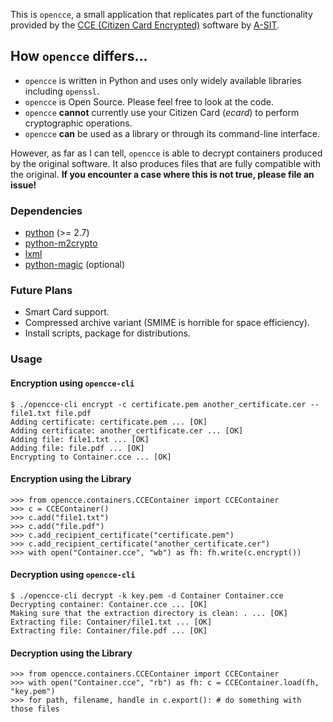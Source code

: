 This is `opencce`, a small application that replicates part of the functionality
provided by the [CCE (Citizen Card Encrypted)](https://joinup.ec.europa.eu/software/cce/description) software by [A-SIT](https://www.a-sit.at/).

## How `opencce`  differs…
* `opencce` is written in Python and uses only widely available libraries including `openssl`.
* `opencce` is Open Source. Please feel free to look at the code.
* `opencce` **cannot** currently use your Citizen Card (_ecard_) to perform cryptographic operations.
* `opencce` **can** be used as a library or through its command-line interface.

However, as far as I can tell, `opencce` is able to decrypt containers produced by the original software. It also produces files that are fully compatible with the original. **If you encounter a case where this is not true, please file an issue!**

### Dependencies
* [python](http://python.org) (>= 2.7)
* [python-m2crypto](https://github.com/martinpaljak/M2Crypto)
* [lxml](http://lxml.de)
* [python-magic](https://github.com/ahupp/python-magic) (optional)

### Future Plans
* Smart Card support.
* Compressed archive variant (SMIME is horrible for space efficiency).
* Install scripts, package for distributions.

### Usage
#### Encryption using `opencce-cli`
    $ ./opencce-cli encrypt -c certificate.pem another_certificate.cer -- file1.txt file.pdf
    Adding certificate: certificate.pem ... [OK]
    Adding certificate: another_certificate.cer ... [OK]
    Adding file: file1.txt ... [OK]
    Adding file: file.pdf ... [OK]
    Encrypting to Container.cce ... [OK]

#### Encryption using the Library
    >>> from opencce.containers.CCEContainer import CCEContainer
    >>> c = CCEContainer()
    >>> c.add("file1.txt")
    >>> c.add("file.pdf")
    >>> c.add_recipient_certificate("certificate.pem")
    >>> c.add_recipient_certificate("another_certificate.cer")
    >>> with open("Container.cce", "wb") as fh: fh.write(c.encrypt())

#### Decryption using `opencce-cli`
    $ ./opencce-cli decrypt -k key.pem -d Container Container.cce
    Decrypting container: Container.cce ... [OK]
    Making sure that the extraction directory is clean: . ... [OK]
    Extracting file: Container/file1.txt ... [OK]
    Extracting file: Container/file.pdf ... [OK]

#### Decryption using the Library
    >>> from opencce.containers.CCEContainer import CCEContainer
    >>> with open("Container.cce", "rb") as fh: c = CCEContainer.load(fh, "key.pem")
    >>> for path, filename, handle in c.export(): # do something with those files
